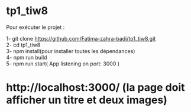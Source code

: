 # tp1_tiw8

Pour exécuter le projet :  

1- git clone https://github.com/Fatima-zahra-badi/tp1_tiw8.git  
2- cd tp1_tiw8  
3- npm install(pour installer toutes les dépendances)  
4- npm run build  
5- npm run start( App listening on port: 3000 )  

# http://localhost:3000/ (la page doit afficher un titre et deux images)
